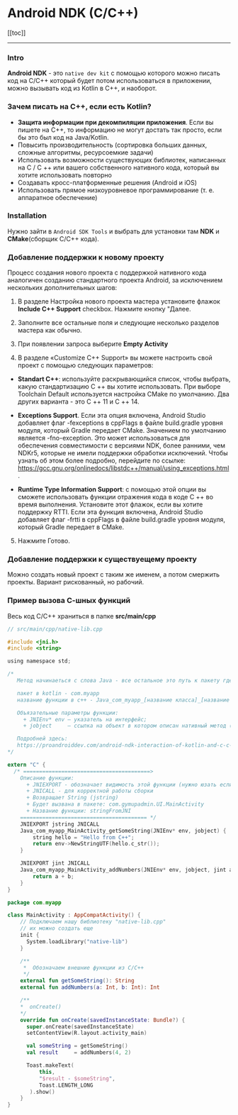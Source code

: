 # Android NDK (C/C++)

[[toc]]

---

### Intro
**Android NDK** - это `native dev kit` с помощью которого можно писать код на C/C++ который будет потом использоваться в приложении, можно вызывать код из Kotlin в C++, и наоборот.

### Зачем писать на C++, если есть Kotlin?
* **Защита информации при декомпиляции приложения**. Если вы пишете на С++, то информацию не могут достать так просто, если бы это был код на Java/Kotlin.
* Повысить производительность (сортировка больших данных, сложные алгоритмы, ресурсоемкие задачи)
* Использовать возможности существующих библиотек, написанных на C / C ++ или вашего собственного нативного кода, который вы хотите использовать повторно
* Создавать кросс-платформенные решения (Android и iOS)
* Использовать прямое низкоуровневое программирование (т. е. аппаратное обеспечение)

### Installation
Нужно зайти в `Android SDK Tools` и выбрать для установки там **NDK** и **CMake**(сборщик С/C++ кода).

### Добавление поддержки к новому проекту 
Процесс создания нового проекта с поддержкой нативного кода аналогичен созданию стандартного проекта Android, за исключением нескольких дополнительных шагов:

1. В разделе Настройка нового проекта мастера установите флажок **Include C++ Support** checkbox. Нажмите кнопку "Далее.

2. Заполните все остальные поля и следующие несколько разделов мастера как обычно.
 
3. При появлении запроса выберите **Empty Activity**
    
4. В разделе «Customize C++ Support» вы можете настроить свой проект с помощью следующих параметров:

* **Standart C++**: используйте раскрывающийся список, чтобы выбрать, какую стандартизацию C ++ вы хотите использовать. При выборе Toolchain Default используется настройка CMake по умолчанию. Два других варианта - это C ++ 11 и C ++ 14.
    
* **Exceptions Support**. Если эта опция включена, Android Studio добавляет флаг -fexceptions в cppFlags в файле build.gradle уровня модуля, который Gradle передает CMake. Значением по умолчанию является -fno-exception. Это может использоваться для обеспечения совместимости с версиями NDK, более ранними, чем NDKr5, которые не имели поддержки обработки исключений. Чтобы узнать об этом более подробно, перейдите по ссылке: https://gcc.gnu.org/onlinedocs/libstdc++/manual/using_exceptions.html.
    
* **Runtime Type Information Support**: с помощью этой опции вы сможете использовать функции отражения кода в коде C ++ во время выполнения. Установите этот флажок, если вы хотите поддержку RTTI. Если эта функция включена, Android Studio добавляет флаг -frtti в cppFlags в файле build.gradle уровня модуля, который Gradle передает в CMake.

5. Нажмите Готово.

### Добавление поддержки к существуещему проекту 

Можно создать новый проект с таким же именем, а потом смержить проекты. Вариант рискованный, но рабочий.

### Пример вызова С-шных функций
Весь код C/C++ храниться в папке **src/main/cpp**

```C
// src/main/cpp/native-lib.cpp

#include <jni.h>
#include <string>

using namespace std;

/*
   Метод начинаеться с слова Java - все остальное это путь к пакету где будет вызвана эта функция, пример названия ф-ции:

   пакет в kotlin - com.myapp
   название функции в с++ - Java_com_myapp_[название класса]_[название функции](){...}

   Объязательные параметры функции:
     + JNIEnv* env – указатель на интерфейс;
     + jobject     – ссылка на объект в котором описан нативный метод (this)

   Подробней здесь:
   https://proandroiddev.com/android-ndk-interaction-of-kotlin-and-c-c-5e19e35bac74
*/

extern "C" {
  /* ========================================>
    Описание функции:
      + JNIEXPORT - обозначает видимость этой функции (нужно юзать если cppFlags "-fvisibility=hidden") [default/hidden]
      + JNICALL - для корректной работы сборки
      + Возвращает String (jstring)
      + Будет вызвана в пакете: com.gymupadmin.UI.MainActivity
      + Название функции: stringFromJNI
    ======================================== */
    JNIEXPORT jstring JNICALL
    Java_com_myapp_MainActivity_getSomeString(JNIEnv* env, jobject) {
        string hello = "Hello from C++";
        return env->NewStringUTF(hello.c_str());
    }

    JNIEXPORT jint JNICALL
    Java_com_myapp_MainActivity_addNumbers(JNIEnv* env, jobject, jint a, jint b) {
        return a + b;
    }
}
```

```Kotlin
package com.myapp

class MainActivity : AppCompatActivity() {
    // Подключаем нашу библиотеку "native-lib.cpp"
    // их можно создать еще
    init {
      System.loadLibrary("native-lib")
    }

    /**
     *  Обозначаем внешние функции из C/C++ 
     */
    external fun getSomeString(): String
    external fun addNumbers(a: Int, b: Int): Int

    /**
    *  onCreate()
    */
    override fun onCreate(savedInstanceState: Bundle?) {
      super.onCreate(savedInstanceState)
      setContentView(R.layout.activity_main)

      val someString = getSomeString()  
      val result     = addNumbers(4, 2)

      Toast.makeText(
          this, 
          "$result - $someString", 
          Toast.LENGTH_LONG
       ).show()
    }
}
```

